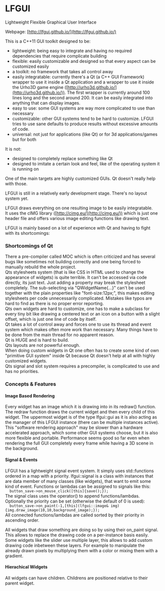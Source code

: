 # LFGUI
Lightweight Flexible Graphical User Interface

Webpage: [http://lfgui.github.io/](http://lfgui.github.io/)

This is a C++11 GUI toolkit designed to be:
- lightweight: being easy to integrate and having no required dependencies that require complicate building 
- flexible: easily customizable and designed so that every aspect can be customized easily
- a toolkit: no framework that takes all control away
- easily integratable: currently there's a Qt (a C++ GUI Framework) wrapper to use it inside a Qt application and a wrapper to use it inside the Urho3D game engine ([http://urho3d.github.io/](http://urho3d.github.io/)). The first wrapper is currently around 100 lines long and the second around 200. It can be easily integrated into anything that can display images.
- easy to use: some GUI systems are way more complicated to use than necessary
- customizable: other GUI systems tend to be hard to customize. LFGUI tries to use sane defaults to produce results without excessive amounts of code.
- universal: not just for applications (like Qt) or for 3d applications/games but for both

It is not:
- designed to completely replace something like Qt
- designed to imitate a certain look and feel, like of the operating system it is running on

One of the main targets are highly customized GUIs. Qt doesn't really help with those.

LFGUI is still in a relatively early development stage. There's no layout system yet.

LFGUI draws everything on one resulting image to be easily integratable.  
It uses the cIMG library ([http://cimg.eu/](http://cimg.eu/)) which is just one header file and offers various image editing functions like drawing text.

LFGUI is mainly based on a lot of experience with Qt and having to fight with its shortcomings:

### Shortcomings of Qt

There a pre-compiler called MOC which is often criticized and has several bugs like sometimes not building correctly and one being forced to manually rebuild the whole project.  
Qts stylesheets system (that is like CSS in HTML used to change the appearance of widgets) is quite terrible. It can't be accessed via code directly, its just text. Just adding a property may break the stylesheet completely. The sub-selecting via "QWidgetName{...}" can't be used together with the plain properties like "font-size:12px;", this makes editing stylesheets per code unnecessarily complicated. Mistakes like typos are hard to find as there is no proper error reporting.  
Qts own widgets are hard to customize, one has to make a subclass for every tiny bit like drawing a centered text or an icon on a button with a slight offset, which is just one line of code by itself.  
Qt takes a lot of control away and forces one to use its thread and event system which makes often more work than necessary. Many things have to be done from the main thread for no apparent reason.  
Qt is HUGE and is hard to build.  
Qts layouts are not powerful enough.  
When doing custom widgets in Qt one often has to create some kind of own "primitive GUI system" inside Qt because Qt doesn't help at all with highly customized widgets.  
Qts signal and slot system requires a precompiler, is complicated to use and has no priorities.

### Concepts & Features

#### Image Based Rendering
  
Every widget has an image which it is drawing into in its redraw() function. The redraw function draws the current widget and then every child of this widget. The uppermost widget is of the type lfgui::gui as it is also acting as the manager of this LFGUI instance (there can be multiple instances active).  
This "software rendering approach" may be slower than a hardware accelerated approach, which some other GUI systems choose, but it is also more flexible and portable. Performance seems good so far even when rendering the full GUI completely every frame while having a 3D scene in the background.

#### Signal & Events

LFGUI has a lightweight signal event system. It simply uses std::functions ordered in a map with a priority.
lfgui::signal is a class with instances that are data member of many classes (like widgets), that want to emit some kind of event.   Functions or lambdas can be assigned to signals like this:  
`  button_save->on_mouse_click([this]{save();});`  
The signal class uses the operator() to append functions/lambdas.  
Optionally the priority can be set (otherwise the default of 0 is used):  
`  button_save->on_paint(-1,[this](lfgui::image& img){img.draw_image(10,10,background_image);});`  
All connected functions/lambdas are called sorted by their priority in ascending order.

All widgets that draw something are doing so by using their on_paint signal. This allows to replace the drawing code on a per-instance basis easily. Some widgets like the slider use multiple layer, this allows to add custom drawing code inbetween these layers. For example to manipulate the already drawn pixels by multiplying them with a color or mixing them with a gradient.

#### Hierachical Widgets

All widgets can have children. Childrens are positioned relative to their parent widget.
